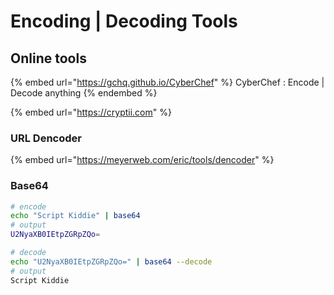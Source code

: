# Encoding | Decoding Tools

## Online tools

{% embed url="https://gchq.github.io/CyberChef" %}
CyberChef : Encode | Decode anything
{% endembed %}

{% embed url="https://cryptii.com" %}

### URL Dencoder

{% embed url="https://meyerweb.com/eric/tools/dencoder" %}

### Base64

```bash
# encode
echo "Script Kiddie" | base64 
# output
U2NyaXB0IEtpZGRpZQo=

# decode
echo "U2NyaXB0IEtpZGRpZQo=" | base64 --decode 
# output
Script Kiddie
```
